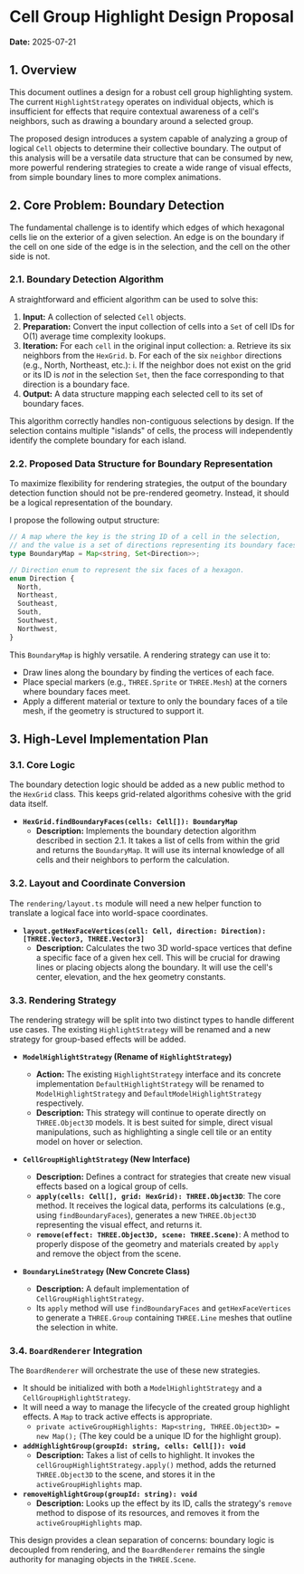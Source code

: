 # Cell Group Highlight Design Proposal

**Date:** 2025-07-21

## 1. Overview

This document outlines a design for a robust cell group highlighting system. The
current `HighlightStrategy` operates on individual objects, which is
insufficient for effects that require contextual awareness of a cell's
neighbors, such as drawing a boundary around a selected group.

The proposed design introduces a system capable of analyzing a group of logical
`Cell` objects to determine their collective boundary. The output of this
analysis will be a versatile data structure that can be consumed by new, more
powerful rendering strategies to create a wide range of visual effects, from
simple boundary lines to more complex animations.

## 2. Core Problem: Boundary Detection

The fundamental challenge is to identify which edges of which hexagonal cells
lie on the exterior of a given selection. An edge is on the boundary if the cell
on one side of the edge is in the selection, and the cell on the other side is
not.

### 2.1. Boundary Detection Algorithm

A straightforward and efficient algorithm can be used to solve this:

1.  **Input:** A collection of selected `Cell` objects.
2.  **Preparation:** Convert the input collection of cells into a `Set` of cell
    IDs for O(1) average time complexity lookups.
3.  **Iteration:** For each `cell` in the original input collection: a. Retrieve
    its six neighbors from the `HexGrid`. b. For each of the six `neighbor`
    directions (e.g., North, Northeast, etc.): i. If the neighbor does not exist
    on the grid or its ID is _not_ in the selection `Set`, then the face
    corresponding to that direction is a boundary face.
4.  **Output:** A data structure mapping each selected cell to its set of
    boundary faces.

This algorithm correctly handles non-contiguous selections by design. If the
selection contains multiple "islands" of cells, the process will independently
identify the complete boundary for each island.

### 2.2. Proposed Data Structure for Boundary Representation

To maximize flexibility for rendering strategies, the output of the boundary
detection function should not be pre-rendered geometry. Instead, it should be a
logical representation of the boundary.

I propose the following output structure:

```typescript
// A map where the key is the string ID of a cell in the selection,
// and the value is a set of directions representing its boundary faces.
type BoundaryMap = Map<string, Set<Direction>>;

// Direction enum to represent the six faces of a hexagon.
enum Direction {
  North,
  Northeast,
  Southeast,
  South,
  Southwest,
  Northwest,
}
```

This `BoundaryMap` is highly versatile. A rendering strategy can use it to:

- Draw lines along the boundary by finding the vertices of each face.
- Place special markers (e.g., `THREE.Sprite` or `THREE.Mesh`) at the corners
  where boundary faces meet.
- Apply a different material or texture to only the boundary faces of a tile
  mesh, if the geometry is structured to support it.

## 3. High-Level Implementation Plan

### 3.1. Core Logic

The boundary detection logic should be added as a new public method to the
`HexGrid` class. This keeps grid-related algorithms cohesive with the grid data
itself.

- **`HexGrid.findBoundaryFaces(cells: Cell[]): BoundaryMap`**
  - **Description:** Implements the boundary detection algorithm described in
    section 2.1. It takes a list of cells from within the grid and returns the
    `BoundaryMap`. It will use its internal knowledge of all cells and their
    neighbors to perform the calculation.

### 3.2. Layout and Coordinate Conversion

The `rendering/layout.ts` module will need a new helper function to translate a
logical face into world-space coordinates.

- **`layout.getHexFaceVertices(cell: Cell, direction: Direction): [THREE.Vector3, THREE.Vector3]`**
  - **Description:** Calculates the two 3D world-space vertices that define a
    specific face of a given hex cell. This will be crucial for drawing lines or
    placing objects along the boundary. It will use the cell's center,
    elevation, and the hex geometry constants.

### 3.3. Rendering Strategy

The rendering strategy will be split into two distinct types to handle different
use cases. The existing `HighlightStrategy` will be renamed and a new strategy
for group-based effects will be added.

- **`ModelHighlightStrategy` (Rename of `HighlightStrategy`)**
  - **Action:** The existing `HighlightStrategy` interface and its concrete
    implementation `DefaultHighlightStrategy` will be renamed to
    `ModelHighlightStrategy` and `DefaultModelHighlightStrategy` respectively.
  - **Description:** This strategy will continue to operate directly on
    `THREE.Object3D` models. It is best suited for simple, direct visual
    manipulations, such as highlighting a single cell tile or an entity model on
    hover or selection.

- **`CellGroupHighlightStrategy` (New Interface)**
  - **Description:** Defines a contract for strategies that create new visual
    effects based on a logical group of cells.
  - **`apply(cells: Cell[], grid: HexGrid): THREE.Object3D`**: The core method.
    It receives the logical data, performs its calculations (e.g., using
    `findBoundaryFaces`), generates a new `THREE.Object3D` representing the
    visual effect, and returns it.
  - **`remove(effect: THREE.Object3D, scene: THREE.Scene)`**: A method to
    properly dispose of the geometry and materials created by `apply` and remove
    the object from the scene.

- **`BoundaryLineStrategy` (New Concrete Class)**
  - **Description:** A default implementation of `CellGroupHighlightStrategy`.
  - Its `apply` method will use `findBoundaryFaces` and `getHexFaceVertices` to
    generate a `THREE.Group` containing `THREE.Line` meshes that outline the
    selection in white.

### 3.4. `BoardRenderer` Integration

The `BoardRenderer` will orchestrate the use of these new strategies.

- It should be initialized with both a `ModelHighlightStrategy` and a
  `CellGroupHighlightStrategy`.
- It will need a way to manage the lifecycle of the created group highlight
  effects. A `Map` to track active effects is appropriate.
  - `private activeGroupHighlights: Map<string, THREE.Object3D> = new Map();`
    (The key could be a unique ID for the highlight group).
- **`addHighlightGroup(groupId: string, cells: Cell[]): void`**
  - **Description:** Takes a list of cells to highlight. It invokes the
    `cellGroupHighlightStrategy.apply()` method, adds the returned
    `THREE.Object3D` to the scene, and stores it in the `activeGroupHighlights`
    map.
- **`removeHighlightGroup(groupId: string): void`**
  - **Description:** Looks up the effect by its ID, calls the strategy's
    `remove` method to dispose of its resources, and removes it from the
    `activeGroupHighlights` map.

This design provides a clean separation of concerns: boundary logic is decoupled
from rendering, and the `BoardRenderer` remains the single authority for
managing objects in the `THREE.Scene`.
